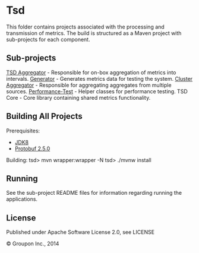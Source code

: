 Tsd
===

This folder contains projects associated with the processing and transmission of metrics.  The build is structured
as a Maven project with sub-projects for each component.

Sub-projects
------------

[TSD Aggregator](tsd-aggregator/README.md) - Responsible for on-box aggregation of metrics into intervals.
[Generator](generator/README.md) - Generates metrics data for testing the system.
[Cluster Aggregator](cluster-aggregator/README.md) - Responsible for aggregating aggregates from multiple sources.
[Performance-Test](performance-test/README.md) - Helper classes for performance testing.
TSD Core - Core library containing shared metrics functionality.

Building All Projects
---------------------

Prerequisites:
* [JDK8](http://www.oracle.com/technetwork/java/javase/downloads/jdk8-downloads-2133151.html)
* [Protobuf 2.5.0](https://code.google.com/p/protobuf/downloads/list)

Building:
    tsd> mvn wrapper:wrapper -N
    tsd> ./mvnw install

Running
-------

See the sub-project README files for information regarding running the applications.

License
-------

Published under Apache Software License 2.0, see LICENSE

&copy; Groupon Inc., 2014
